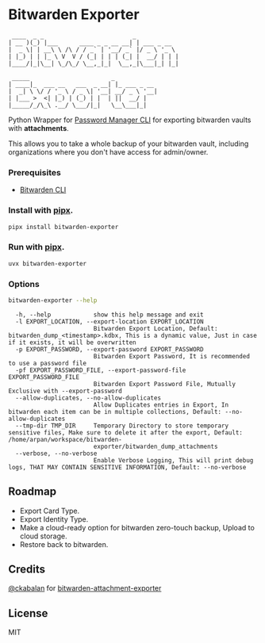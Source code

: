 # Bitwarden Exporter

```text
 ____  _ _                         _            
| __ )(_) |___      ____ _ _ __ __| | ___ _ __  
|  _ \| | __\ \ /\ / / _` | '__/ _` |/ _ \ '_ \ 
| |_) | | |_ \ V  V / (_| | | | (_| |  __/ | | |
|____/|_|\__| \_/\_/ \__,_|_|  \__,_|\___|_| |_|
                                                
 _____                       _            
| ____|_  ___ __   ___  _ __| |_ ___ _ __ 
|  _| \ \/ / '_ \ / _ \| '__| __/ _ \ '__|
| |___ >  <| |_) | (_) | |  | ||  __/ |   
|_____/_/\_\ .__/ \___/|_|   \__\___|_|   
```

Python Wrapper for [Password Manager CLI](https://bitwarden.com/help/cli/) for exporting bitwarden vaults with **attachments**.

This allows you to take a whole backup of your bitwarden vault, including organizations where you don't have access for admin/owner.

### Prerequisites

- [Bitwarden CLI](https://bitwarden.com/help/article/cli/#download-and-install)

### Install with [pipx](https://github.com/pypa/pipx).

```bash
pipx install bitwarden-exporter
```

### Run with [pipx](https://github.com/pypa/pipx).

```bash
uvx bitwarden-exporter
```

### Options

```bash
bitwarden-exporter --help
```

```text
  -h, --help            show this help message and exit
  -l EXPORT_LOCATION, --export-location EXPORT_LOCATION
                        Bitwarden Export Location, Default: bitwarden_dump_<timestamp>.kdbx, This is a dynamic value, Just in case if it exists, it will be overwritten
  -p EXPORT_PASSWORD, --export-password EXPORT_PASSWORD
                        Bitwarden Export Password, It is recommended to use a password file
  -pf EXPORT_PASSWORD_FILE, --export-password-file EXPORT_PASSWORD_FILE
                        Bitwarden Export Password File, Mutually Exclusive with --export-password
  --allow-duplicates, --no-allow-duplicates
                        Allow Duplicates entries in Export, In bitwarden each item can be in multiple collections, Default: --no-allow-duplicates
  --tmp-dir TMP_DIR     Temporary Directory to store temporary sensitive files, Make sure to delete it after the export, Default: /home/arpan/workspace/bitwarden-
                        exporter/bitwarden_dump_attachments
  --verbose, --no-verbose
                        Enable Verbose Logging, This will print debug logs, THAT MAY CONTAIN SENSITIVE INFORMATION, Default: --no-verbose
```

## Roadmap

- Export Card Type.
- Export Identity Type.
- Make a cloud-ready option for bitwarden zero-touch backup, Upload to cloud storage.
- Restore back to bitwarden.

## Credits

[@ckabalan](https://github.com/ckabalan) for [bitwarden-attachment-exporter](https://github.com/ckabalan/bitwarden-attachment-exporter)

## License

MIT

